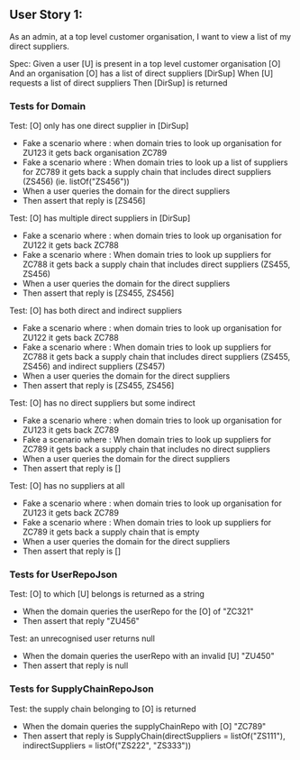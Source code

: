 ## User Story 1:
As an admin, at a top level customer organisation, I want to view a list of my direct suppliers.

Spec:
Given a user [U] is present in a top level customer organisation [O]
And an organisation [O] has a list of direct suppliers [DirSup]
When [U] requests a list of direct suppliers
Then [DirSup] is returned

### Tests for Domain
Test: [O] only has one direct supplier in [DirSup]
- Fake a scenario where : when domain tries to look up organisation for ZU123 it gets back organisation ZC789
- Fake a scenario where : When domain tries to look up a list of suppliers for ZC789 it gets back a supply chain that includes direct suppliers (ZS456) (ie. listOf("ZS456"))
- When a user queries the domain for the direct suppliers
- Then assert that reply is [ZS456] 

Test: [O] has multiple direct suppliers in [DirSup] 
- Fake a scenario where : when domain tries to look up organisation for ZU122 it gets back ZC788
- Fake a scenario where : When domain tries to look up suppliers for ZC788 it gets back a supply chain that includes direct suppliers (ZS455, ZS456)
- When a user queries the domain for the direct suppliers
- Then assert that reply is [ZS455, ZS456]

Test: [O] has both direct and indirect suppliers 
- Fake a scenario where : when domain tries to look up organisation for ZU122 it gets back ZC788
- Fake a scenario where : When domain tries to look up suppliers for ZC788 it gets back a supply chain that includes direct suppliers (ZS455, ZS456) and indirect suppliers (ZS457)
- When a user queries the domain for the direct suppliers
- Then assert that reply is [ZS455, ZS456]

Test: [O] has no direct suppliers but some indirect
- Fake a scenario where : when domain tries to look up organisation for ZU123 it gets back ZC789
- Fake a scenario where : When domain tries to look up suppliers for ZC789 it gets back a supply chain that includes no direct suppliers
- When a user queries the domain for the direct suppliers
- Then assert that reply is []

Test: [O] has no suppliers at all 
- Fake a scenario where : when domain tries to look up organisation for ZU123 it gets back ZC789
- Fake a scenario where : When domain tries to look up suppliers for ZC789 it gets back a supply chain that is empty
- When a user queries the domain for the direct suppliers
- Then assert that reply is []


### Tests for UserRepoJson
Test: [O] to which [U] belongs is returned as a string
- When the domain queries the userRepo for the [O] of "ZC321"
- Then assert that reply "ZU456"

Test: an unrecognised user returns null
- When the domain queries the userRepo with an invalid [U] "ZU450"
- Then assert that reply is null 

### Tests for SupplyChainRepoJson
Test: the supply chain belonging to [O] is returned
- When the domain queries the supplyChainRepo with [O] "ZC789"
- Then assert that reply is SupplyChain(directSuppliers = listOf("ZS111"), indirectSuppliers = listOf("ZS222", "ZS333"))







